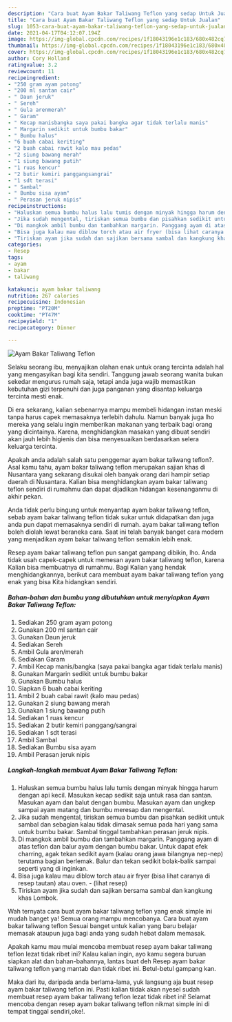 ```yaml
---
description: "Cara buat Ayam Bakar Taliwang Teflon yang sedap Untuk Jualan"
title: "Cara buat Ayam Bakar Taliwang Teflon yang sedap Untuk Jualan"
slug: 1053-cara-buat-ayam-bakar-taliwang-teflon-yang-sedap-untuk-jualan
date: 2021-04-17T04:12:07.194Z
image: https://img-global.cpcdn.com/recipes/1f18043196e1c183/680x482cq70/ayam-bakar-taliwang-teflon-foto-resep-utama.jpg
thumbnail: https://img-global.cpcdn.com/recipes/1f18043196e1c183/680x482cq70/ayam-bakar-taliwang-teflon-foto-resep-utama.jpg
cover: https://img-global.cpcdn.com/recipes/1f18043196e1c183/680x482cq70/ayam-bakar-taliwang-teflon-foto-resep-utama.jpg
author: Cory Holland
ratingvalue: 3.2
reviewcount: 11
recipeingredient:
- "250 gram ayam potong"
- "200 ml santan cair"
- " Daun jeruk"
- " Sereh"
- " Gula arenmerah"
- " Garam"
- " Kecap manisbangka saya pakai bangka agar tidak terlalu manis"
- " Margarin sedikit untuk bumbu bakar"
- " Bumbu halus"
- "6 buah cabai keriting"
- "2 buah cabai rawit kalo mau pedas"
- "2 siung bawang merah"
- "1 siung bawang putih"
- "1 ruas kencur"
- "2 butir kemiri panggangsangrai"
- "1 sdt terasi"
- " Sambal"
- " Bumbu sisa ayam"
- " Perasan jeruk nipis"
recipeinstructions:
- "Haluskan semua bumbu halus lalu tumis dengan minyak hingga harum dengan api kecil. Masukan kecap sedikit saja untuk rasa dan santan. Masukan ayam dan balut dengan bumbu. Masukan ayam dan ungkep sampai ayam matang dan bumbu meresap dan mengental."
- "Jika sudah mengental, tiriskan semua bumbu dan pisahkan sedikit untuk sambal dan sebagian kalau tidak dimasak semua pada hari yang sama untuk bumbu bakar. Sambal tinggal tambahkan perasan jeruk nipis."
- "Di mangkok ambil bumbu dan tambahkan margarin. Panggang ayam di atas teflon dan balur ayam dengan bumbu bakar. Untuk dapat efek charring, agak tekan sedikit ayam (kalau orang jawa bilangnya nep-nep) terutama bagian berlemak. Balur dan tekan sedikit bolak-balik sampai seperti yang di inginkan."
- "Bisa juga kalau mau diblow torch atau air fryer (bisa lihat caranya di resep tautan) atau oven.           (lihat resep)"
- "Tiriskan ayam jika sudah dan sajikan bersama sambal dan kangkung khas Lombok."
categories:
- Resep
tags:
- ayam
- bakar
- taliwang

katakunci: ayam bakar taliwang 
nutrition: 267 calories
recipecuisine: Indonesian
preptime: "PT20M"
cooktime: "PT47M"
recipeyield: "1"
recipecategory: Dinner

---
```



![Ayam Bakar Taliwang Teflon](https://img-global.cpcdn.com/recipes/1f18043196e1c183/680x482cq70/ayam-bakar-taliwang-teflon-foto-resep-utama.jpg)

Selaku seorang ibu, menyajikan olahan enak untuk orang tercinta adalah hal yang mengasyikan bagi kita sendiri. Tanggung jawab seorang  wanita bukan sekedar mengurus rumah saja, tetapi anda juga wajib memastikan kebutuhan gizi terpenuhi dan juga panganan yang disantap keluarga tercinta mesti enak.

Di era  sekarang, kalian sebenarnya mampu membeli hidangan instan meski tanpa harus capek memasaknya terlebih dahulu. Namun banyak juga lho mereka yang selalu ingin memberikan makanan yang terbaik bagi orang yang dicintainya. Karena, menghidangkan masakan yang dibuat sendiri akan jauh lebih higienis dan bisa menyesuaikan berdasarkan selera keluarga tercinta. 



Apakah anda adalah salah satu penggemar ayam bakar taliwang teflon?. Asal kamu tahu, ayam bakar taliwang teflon merupakan sajian khas di Nusantara yang sekarang disukai oleh banyak orang dari hampir setiap daerah di Nusantara. Kalian bisa menghidangkan ayam bakar taliwang teflon sendiri di rumahmu dan dapat dijadikan hidangan kesenanganmu di akhir pekan.

Anda tidak perlu bingung untuk menyantap ayam bakar taliwang teflon, sebab ayam bakar taliwang teflon tidak sukar untuk didapatkan dan juga anda pun dapat memasaknya sendiri di rumah. ayam bakar taliwang teflon boleh diolah lewat beraneka cara. Saat ini telah banyak banget cara modern yang menjadikan ayam bakar taliwang teflon semakin lebih enak.

Resep ayam bakar taliwang teflon pun sangat gampang dibikin, lho. Anda tidak usah capek-capek untuk memesan ayam bakar taliwang teflon, karena Kalian bisa membuatnya di rumahmu. Bagi Kalian yang hendak menghidangkannya, berikut cara membuat ayam bakar taliwang teflon yang enak yang bisa Kita hidangkan sendiri.

<!--inarticleads1-->

##### Bahan-bahan dan bumbu yang dibutuhkan untuk menyiapkan Ayam Bakar Taliwang Teflon:

1. Sediakan 250 gram ayam potong
1. Gunakan 200 ml santan cair
1. Gunakan  Daun jeruk
1. Sediakan  Sereh
1. Ambil  Gula aren/merah
1. Sediakan  Garam
1. Ambil  Kecap manis/bangka (saya pakai bangka agar tidak terlalu manis)
1. Gunakan  Margarin sedikit untuk bumbu bakar
1. Gunakan  Bumbu halus
1. Siapkan 6 buah cabai keriting
1. Ambil 2 buah cabai rawit (kalo mau pedas)
1. Gunakan 2 siung bawang merah
1. Gunakan 1 siung bawang putih
1. Sediakan 1 ruas kencur
1. Sediakan 2 butir kemiri panggang/sangrai
1. Sediakan 1 sdt terasi
1. Ambil  Sambal
1. Sediakan  Bumbu sisa ayam
1. Ambil  Perasan jeruk nipis




<!--inarticleads2-->

##### Langkah-langkah membuat Ayam Bakar Taliwang Teflon:

1. Haluskan semua bumbu halus lalu tumis dengan minyak hingga harum dengan api kecil. Masukan kecap sedikit saja untuk rasa dan santan. Masukan ayam dan balut dengan bumbu. Masukan ayam dan ungkep sampai ayam matang dan bumbu meresap dan mengental.
1. Jika sudah mengental, tiriskan semua bumbu dan pisahkan sedikit untuk sambal dan sebagian kalau tidak dimasak semua pada hari yang sama untuk bumbu bakar. Sambal tinggal tambahkan perasan jeruk nipis.
1. Di mangkok ambil bumbu dan tambahkan margarin. Panggang ayam di atas teflon dan balur ayam dengan bumbu bakar. Untuk dapat efek charring, agak tekan sedikit ayam (kalau orang jawa bilangnya nep-nep) terutama bagian berlemak. Balur dan tekan sedikit bolak-balik sampai seperti yang di inginkan.
1. Bisa juga kalau mau diblow torch atau air fryer (bisa lihat caranya di resep tautan) atau oven. -           (lihat resep)
1. Tiriskan ayam jika sudah dan sajikan bersama sambal dan kangkung khas Lombok.




Wah ternyata cara buat ayam bakar taliwang teflon yang enak simple ini mudah banget ya! Semua orang mampu mencobanya. Cara buat ayam bakar taliwang teflon Sesuai banget untuk kalian yang baru belajar memasak ataupun juga bagi anda yang sudah hebat dalam memasak.

Apakah kamu mau mulai mencoba membuat resep ayam bakar taliwang teflon lezat tidak ribet ini? Kalau kalian ingin, ayo kamu segera buruan siapkan alat dan bahan-bahannya, lantas buat deh Resep ayam bakar taliwang teflon yang mantab dan tidak ribet ini. Betul-betul gampang kan. 

Maka dari itu, daripada anda berlama-lama, yuk langsung aja buat resep ayam bakar taliwang teflon ini. Pasti kalian tiidak akan nyesel sudah membuat resep ayam bakar taliwang teflon lezat tidak ribet ini! Selamat mencoba dengan resep ayam bakar taliwang teflon nikmat simple ini di tempat tinggal sendiri,oke!.

